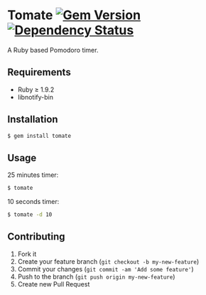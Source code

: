 # Tomate [![Gem Version](https://badge.fury.io/rb/tomate.png)](http://badge.fury.io/rb/tomate) [![Dependency Status](https://gemnasium.com/tbuehlmann/tomate.png)](https://gemnasium.com/tbuehlmann/tomate)
A Ruby based Pomodoro timer.

## Requirements
- Ruby ≥ 1.9.2
- libnotify-bin

## Installation
```sh
$ gem install tomate
```

## Usage
25 minutes timer:
```sh
$ tomate
```

10 seconds timer:
```sh
$ tomate -d 10
```

## Contributing
1. Fork it
2. Create your feature branch (`git checkout -b my-new-feature`)
3. Commit your changes (`git commit -am 'Add some feature'`)
4. Push to the branch (`git push origin my-new-feature`)
5. Create new Pull Request
